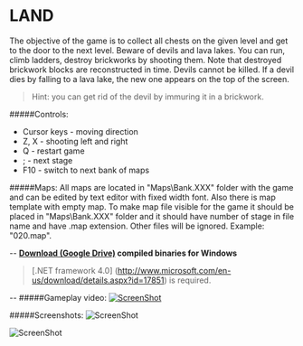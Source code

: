LAND
====

The objective of the game is to collect all chests on the given level and get to the door to the next level. Beware of devils and lava lakes. You can run, climb ladders, destroy brickworks by shooting them. Note that destroyed brickwork blocks are reconstructed in time. Devils cannot be killed. If a devil dies by falling to a lava lake, the new one appears on the top of the screen.

> Hint: you can get rid of the devil by immuring it in a brickwork.

#####Controls:
* Cursor keys     - moving direction
* Z, X            - shooting left and right
* Q               - restart game
* ;               - next stage
* F10             - switch to next bank of maps

#####Maps:
All maps are located in "Maps\Bank.XXX" folder with the game and can be edited by text editor with fixed width font. Also there is map template with empty map. To make map file visible for the game it should be placed in "Maps\Bank.XXX" folder and it should have number of stage in file name and have .map extension. Other files will be ignored. Example: "020.map".  

--
**[Download (Google Drive)](https://drive.google.com/folderview?id=0B-Q6m5TBZaSrb2hzeWFuTE9WcFE&usp=sharing) compiled binaries for Windows**
> [.NET framework 4.0] (http://www.microsoft.com/en-us/download/details.aspx?id=17851) is required.

--
#####Gameplay video:
[![ScreenShot](https://github.com/semack/land/blob/master/screen03.png?raw=true)](https://www.youtube.com/watch?v=jY17w-EBIBg)


#####Screenshots:
![ScreenShot](https://github.com/semack/land/blob/master/screen01.png?raw=true) 

![ScreenShot](https://github.com/semack/land/blob/master/screen02.png?raw=true)

